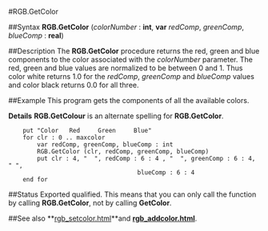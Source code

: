 
#RGB.GetColor

##Syntax
**RGB.GetColor** (_colorNumber_ : **int**, 
**var** _redComp_, _greenComp_, _blueComp_ : **real**)




##Description
The **RGB.GetColor** procedure returns the red, green and blue components to the color associated with the _colorNumber_ parameter. The red, green and blue values are normalized to be between 0 and 1. Thus color white returns 1.0 for the _redComp_, _greenComp_ and _blueComp_ values and color black returns 0.0 for all three.



##Example
This program gets the components of all the available colors.

**Details** **RGB.GetColour** is an alternate spelling for **RGB.GetColor**.



        put "Color   Red     Green     Blue"
        for clr : 0 .. maxcolor
            var redComp, greenComp, blueComp : int
            RGB.GetColor (clr, redComp, greenComp, blueComp)
            put clr : 4, "  ", redComp : 6 : 4 , "  ", greenComp : 6 : 4, " ", 
                                        blueComp : 6 : 4
        end for
##Status
Exported qualified.
This means that you can only call the function by calling **RGB.GetColor**, not by calling **GetColor**.



##See also
**[rgb_setcolor.html](RGB.SetColor)**and **[rgb_addcolor.html](RGB.AddColor)**.


